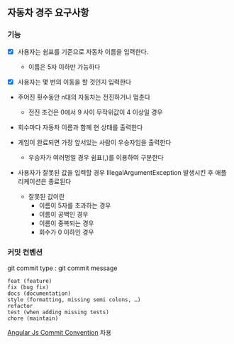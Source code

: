 ## 자동차 경주 요구사항

### 기능
* [x] 사용자는 쉼표를 기준으로 자동차 이름을 입력한다.
  - 이름은 5자 이하만 가능하다
* [x] 사용자는 몇 번의 이동을 할 것인지 입력한다


- 주어진 횟수동안 n대의 자동차는 전진하거나 멈춘다
  - 전진 조건은 0에서 9 사이 무작위값이 4 이상일 경우


- 회수마다 자동차 이름과 함께 현 상태를 출력한다
- 게임이 완료되면 가장 앞서있는 사람이 우승자임을 출력한다
  - 우승자가 여러명일 경우 쉼표(,)를 이용하여 구분한다


- 사용자가 잘못된 값을 입력할 경우 IllegalArgumentException 발생시킨 후 애플리케이션은 종료된다
  - 잘못된 값이란
    - 이름이 5자를 초과하는 경우
    - 이름이 공백인 경우
    - 이름이 중복되는 경우
    - 회수가 0 이하인 경우

### 커밋 컨벤션

git commit type : git commit message

```
feat (feature) 
fix (bug fix) 
docs (documentation) 
style (formatting, missing semi colons, …) 
refactor 
test (when adding missing tests) 
chore (maintain)
```

[Angular Js Commit Convention](https://gist.github.com/stephenparish/9941e89d80e2bc58a153) 차용
